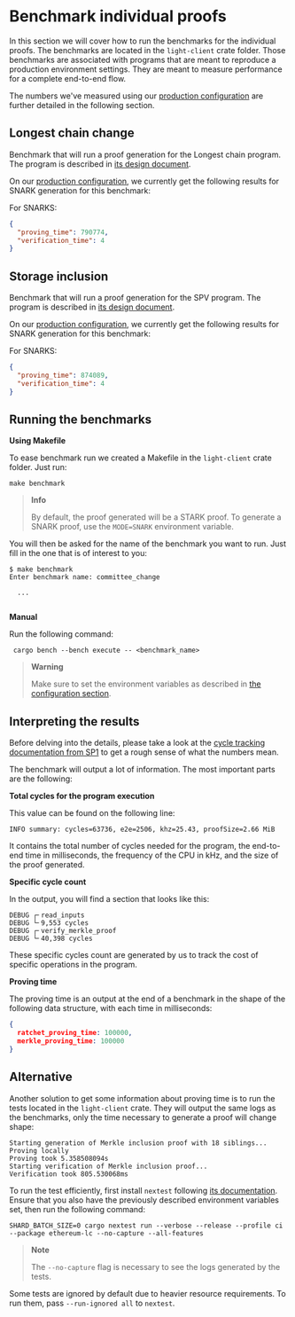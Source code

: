 # Benchmark individual proofs

In this section we will cover how to run the benchmarks for the individual proofs. The benchmarks are located in the
`light-client` crate folder. Those benchmarks are associated with programs that are meant to reproduce 
a production environment settings. They are meant to measure performance for a complete end-to-end flow.

The numbers we've measured using our [production configuration](../run/overview.md) are further detailed in the following section.

## Longest chain change

Benchmark that will run a proof generation for the Longest chain program. The
program is described in [its design document](../design/longest_chain.md).

On our [production configuration](../run/overview.md), we currently get the following results for SNARK generation for this benchmark:

For SNARKS:

```json
{
  "proving_time": 790774,
  "verification_time": 4
}
```

## Storage inclusion

Benchmark that will run a proof generation for the SPV program. The program
is described in [its design document](../design/spv.md).

On our [production configuration](../run/overview.md), we currently get the following results for SNARK generation for this benchmark:


For SNARKS:

```json
{
  "proving_time": 874089,
  "verification_time": 4
}
```

## Running the benchmarks

**Using Makefile**

To ease benchmark run we created a Makefile in the `light-client` crate folder. Just run:

```shell
make benchmark
```

> **Info**
> 
> By default, the proof generated will be a STARK proof. To generate a SNARK proof,
> use the `MODE=SNARK` environment variable.

You will then be asked for the name of the benchmark you want to run. Just fill in the one that is of interest to you:

```shell
$ make benchmark
Enter benchmark name: committee_change

  ...
  
```

**Manual**

Run the following command:

```shell
 cargo bench --bench execute -- <benchmark_name>
```

> **Warning**
>
> Make sure to set the environment variables as described in [the configuration section](./configuration.md).


## Interpreting the results

Before delving into the details, please take a look at the [cycle tracking documentation from SP1](https://succinctlabs.github.io/sp1/writing-programs/cycle-tracking.html) to get a rough sense of what the numbers mean.

The benchmark will output a lot of information. The most important parts are the following:

**Total cycles for the program execution**

This value can be found on the following line:

```shell
INFO summary: cycles=63736, e2e=2506, khz=25.43, proofSize=2.66 MiB
```

It contains the total number of cycles needed for the program, the end-to-end time in milliseconds, the frequency of the CPU in kHz, and the size of the proof generated.

**Specific cycle count**

In the output, you will find a section that looks like this:

```shell
DEBUG ┌╴read_inputs    
DEBUG └╴9,553 cycles    
DEBUG ┌╴verify_merkle_proof    
DEBUG └╴40,398 cycles    
```

These specific cycles count are generated by us to track the cost of specific operations in the program.

**Proving time**

The proving time is an output at the end of a benchmark in the shape of the following data structure, with each time in milliseconds:

```json
{
  ratchet_proving_time: 100000,
  merkle_proving_time: 100000
}
```

## Alternative

Another solution to get some information about proving time is to run the tests located in the `light-client`
crate. They will output the same logs as the benchmarks, only the time necessary to generate a proof will change shape:

```shell
Starting generation of Merkle inclusion proof with 18 siblings...
Proving locally
Proving took 5.358508094s
Starting verification of Merkle inclusion proof...
Verification took 805.530068ms
```

To run the test efficiently, first install
`nextest` following [its documentation](https://nexte.st/book/installation). Ensure that you also have the previously described environment variables set, then run the following command:

```shell
SHARD_BATCH_SIZE=0 cargo nextest run --verbose --release --profile ci --package ethereum-lc --no-capture --all-features
```

> **Note**
>
> The `--no-capture` flag is necessary to see the logs generated by the tests.

Some tests are ignored by default due to heavier resource requirements. To run them, pass `--run-ignored all`
to `nextest`.